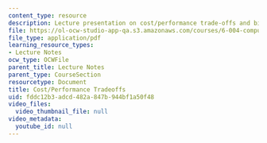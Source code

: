 ```yaml
---
content_type: resource
description: Lecture presentation on cost/performance trade-offs and binary multiplication.
file: https://ol-ocw-studio-app-qa.s3.amazonaws.com/courses/6-004-computation-structures-spring-2009/fddc12b3adcd482a847b944bf1a50f48_MIT6_004s09_lec09.pdf
file_type: application/pdf
learning_resource_types:
- Lecture Notes
ocw_type: OCWFile
parent_title: Lecture Notes
parent_type: CourseSection
resourcetype: Document
title: Cost/Performance Tradeoffs
uid: fddc12b3-adcd-482a-847b-944bf1a50f48
video_files:
  video_thumbnail_file: null
video_metadata:
  youtube_id: null
---
```

